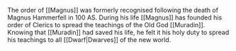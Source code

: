 The order of [[Magnus]] was formerly recognised following the death of Magnus Hammerfell in 100 AS. During his life [[Magnus]] has founded his order of Clerics to spread the teachings of the Old God [[Muradin]]. Knowing that [[Muradin]] had saved his life, he felt it his holy duty to spread his teachings to all [[Dwarf|Dwarves]] of the new world.